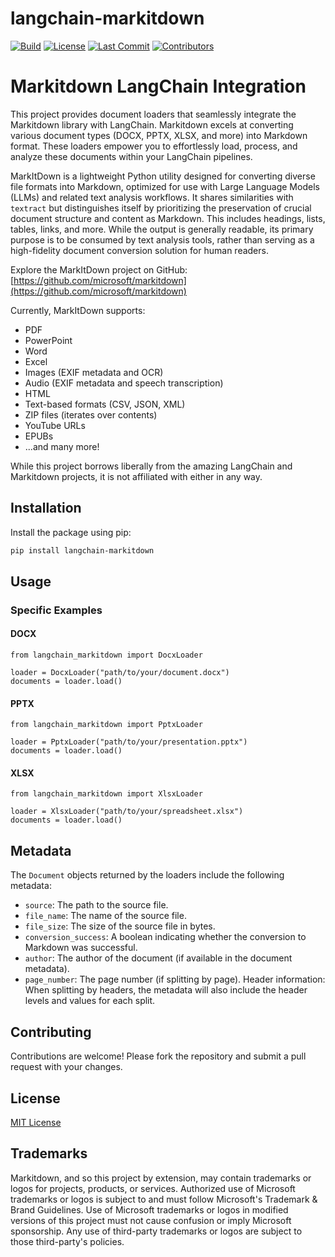 # langchain-markitdown

[![Build](https://github.com/nsasto/langchain-markitdown/actions/workflows/publish.yml/badge.svg)](https://github.com/nsasto/langchain-markitdown/actions)
[![License](https://img.shields.io/github/license/nsasto/langchain-markitdown)](https://github.com/nsasto/langchain-markitdown/blob/main/LICENSE)
[![Last Commit](https://img.shields.io/github/last-commit/nsasto/langchain-markitdown)](https://github.com/nsasto/langchain-markitdown/commits)
[![Contributors](https://img.shields.io/github/contributors/nsasto/langchain-markitdown)](https://github.com/nsasto/langchain-markitdown/graphs/contributors)


# Markitdown LangChain Integration

This project provides document loaders that seamlessly integrate the Markitdown library with LangChain. Markitdown excels at converting various document types (DOCX, PPTX, XLSX, and more) into Markdown format. These loaders empower you to effortlessly load, process, and analyze these documents within your LangChain pipelines.

MarkItDown is a lightweight Python utility designed for converting diverse file formats into Markdown, optimized for use with Large Language Models (LLMs) and related text analysis workflows. It shares similarities with `textract` but distinguishes itself by prioritizing the preservation of crucial document structure and content as Markdown. This includes headings, lists, tables, links, and more. While the output is generally readable, its primary purpose is to be consumed by text analysis tools, rather than serving as a high-fidelity document conversion solution for human readers.

Explore the MarkItDown project on GitHub: [https://github.com/microsoft/markitdown](https://github.com/microsoft/markitdown)

Currently, MarkItDown supports:

- PDF
- PowerPoint
- Word
- Excel
- Images (EXIF metadata and OCR)
- Audio (EXIF metadata and speech transcription)
- HTML
- Text-based formats (CSV, JSON, XML)
- ZIP files (iterates over contents)
- YouTube URLs
- EPUBs
- ...and many more!

While this project borrows liberally from the amazing LangChain and Markitdown projects, it is not affiliated with either in any way.

## Installation

Install the package using pip:

```bash
pip install langchain-markitdown
```

## Usage

### Specific Examples

#### DOCX


```
from langchain_markitdown import DocxLoader

loader = DocxLoader("path/to/your/document.docx")
documents = loader.load()
```

#### PPTX

```
from langchain_markitdown import PptxLoader

loader = PptxLoader("path/to/your/presentation.pptx")
documents = loader.load()
```

#### XLSX


```
from langchain_markitdown import XlsxLoader

loader = XlsxLoader("path/to/your/spreadsheet.xlsx")
documents = loader.load()
```

## Metadata

The `Document` objects returned by the loaders include the following metadata:

- `source`: The path to the source file.
- `file_name`: The name of the source file.
- `file_size`: The size of the source file in bytes.
- `conversion_success`: A boolean indicating whether the conversion to Markdown was successful.
- `author`: The author of the document (if available in the document metadata).
- `page_number`: The page number (if splitting by page).
Header information: When splitting by headers, the metadata will also include the header levels and values for each split.

## Contributing

Contributions are welcome! Please fork the repository and submit a pull request with your changes.

## License

[MIT License](LICENSE)

## Trademarks

Markitdown, and so this project by extension, may contain trademarks or logos for projects, products, or services. Authorized use of Microsoft trademarks or logos is subject to and must follow Microsoft's Trademark & Brand Guidelines. Use of Microsoft trademarks or logos in modified versions of this project must not cause confusion or imply Microsoft sponsorship. Any use of third-party trademarks or logos are subject to those third-party's policies.
